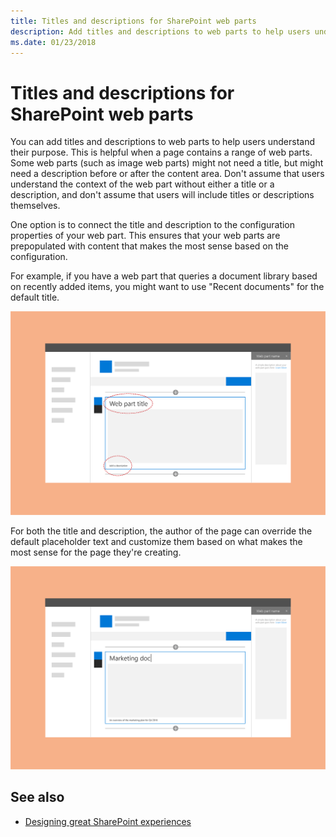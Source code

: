 ```yaml
---
title: Titles and descriptions for SharePoint web parts
description: Add titles and descriptions to web parts to help users understand their purpose.
ms.date: 01/23/2018 
---
```


# Titles and descriptions for SharePoint web parts

You can add titles and descriptions to web parts to help users understand their purpose. This is helpful when a page contains a range of web parts. Some web parts (such as image web parts) might not need a title, but might need a description before or after the content area. Don't assume that users understand the context of the web part without either a title or a description, and don't assume that users will include titles or descriptions themselves. 
 
One option is to connect the title and description to the configuration properties of your web part. This ensures that your web parts are prepopulated with content that makes the most sense based on the configuration. 
 
For example, if you have a web part that queries a document library based on recently added items, you might want to use "Recent documents" for the default title.

<img alt="Web part with title and description highlighted" src="../images/design-web-part-title-01.png" width="850">

<br/>

For both the title and description, the author of the page can override the default placeholder text and customize them based on what makes the most sense for the page they're creating. 

<img alt="Custom text in the web part title and description fields" src="../images/design-web-part-title-02.png" width="850">

## See also

- [Designing great SharePoint experiences](design-guidance-overview.md)